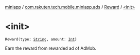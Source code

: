 [miniapp](../../index.md) / [com.rakuten.tech.mobile.miniapp.ads](../index.md) / [Reward](index.md) / [&lt;init&gt;](./-init-.md)

# &lt;init&gt;

`Reward(type: `[`String`](https://kotlinlang.org/api/latest/jvm/stdlib/kotlin/-string/index.html)`, amount: `[`Int`](https://kotlinlang.org/api/latest/jvm/stdlib/kotlin/-int/index.html)`)`

Earn the reward from rewarded ad of AdMob.

